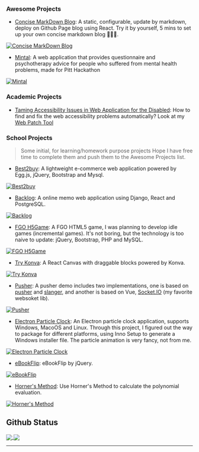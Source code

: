 ### Awesome Projects


- [Concise MarkDown Blog](/?page=Projects/Concise_MarkDown_Blog.md): A static, configurable, update by markdown, deploy on Github Page blog using React. Try it by yourself, 5 mins to set up your own concise markdown blog 🚀🚀🚀.

[![Concise MarkDown Blog](https://github-readme-stats.vercel.app/api/pin/?username=623059008&repo=ConciseMarkDownBlog)](https://github.com/anuraghazra/github-readme-stats)


- [Mintal](https://github.com/623059008/mintal): A web application that provides questionnaire and psychotherapy advice for people who suffered from mental health problems, made for Pitt Hackathon

[![Mintal](https://github-readme-stats.vercel.app/api/pin/?username=623059008&repo=mintal)](https://github.com/anuraghazra/github-readme-stats)

### Academic Projects

- [Taming Accessibility Issues in Web Application for the Disabled](https://drive.google.com/file/d/1OeUMlKKRzQRxBwwlv_h6faJBbqWykii8/view?usp=sharing): How to find and fix the web accessibility problems automatically? Look at my [Web Patch Tool](https://github.com/623059008/ApplyPatchOnWeb)



### School Projects

> Some initial, for learning/homework purpose projects
> Hope I have free time to complete them and push them to the Awesome Projects list.


- [Best2buy](https://github.com/623059008/Best2Buy): A lightweight e-commerce web application powered by Egg.js, jQuery, Bootstrap and Mysql.

[![Best2buy](https://github-readme-stats.vercel.app/api/pin/?username=623059008&repo=Best2Buy)](https://github.com/anuraghazra/github-readme-stats)

- [Backlog](https://github.com/623059008/Backlog): A online memo web application using Django, React and PostgreSQL.

[![Backlog](https://github-readme-stats.vercel.app/api/pin/?username=623059008&repo=Backlog)](https://github.com/anuraghazra/github-readme-stats)

- [FGO H5Game](https://github.com/623059008/FateGrend0rder): A FGO HTML5 game, I was planning to develop idle games (incremental games). It's not boring, but the technology is too naive to update: jQuery, Bootstrap, PHP and MySQL.

[![FGO H5Game](https://github-readme-stats.vercel.app/api/pin/?username=623059008&repo=FateGrend0rder)](https://github.com/anuraghazra/github-readme-stats)

- [Try Konva](https://github.com/623059008/KonvaExample): A React Canvas with draggable blocks powered by Konva.

[![Try Konva](https://github-readme-stats.vercel.app/api/pin/?username=623059008&repo=KonvaExample)](https://github.com/anuraghazra/github-readme-stats)

- [Pusher](https://github.com/623059008/PusherDemo): A pusher demo includes two implementations, one is based on [pusher](https://github.com/pusher/pusher-js) and [slanger](https://github.com/stevegraham/slanger), and another is based on Vue, [Socket.IO](https://socket.io/) (my favorite websoket lib).

[![Pusher](https://github-readme-stats.vercel.app/api/pin/?username=623059008&repo=PusherDemo)](https://github.com/anuraghazra/github-readme-stats)

- [Electron Particle Clock](https://github.com/623059008/ElectronParticleClock): An Electron particle clock application, supports Windows, MacoOS and Linux. Through this project, I figured out the way to package for different platforms, using Inno Setup to generate a Windows installer file. The particle animation is very fancy, not from me.

[![Electron Particle Clock](https://github-readme-stats.vercel.app/api/pin/?username=623059008&repo=ElectronParticleClock)](https://github.com/anuraghazra/github-readme-stats)

- [eBookFlip](https://github.com/623059008/ebookflip): eBookFlip by jQuery.

[![eBookFlip](https://github-readme-stats.vercel.app/api/pin/?username=623059008&repo=ebookflip)](https://github.com/anuraghazra/github-readme-stats)

- [Horner's Method](https://github.com/623059008/Horner-s-Method/blob/master/Polynomials.html): Use Horner's Method to calculate the polynomial evaluation.

[![Horner's Method](https://github-readme-stats.vercel.app/api/pin/?username=623059008&repo=Horner-s-Method)](https://github.com/anuraghazra/github-readme-stats)

## Github Status

<a href="https://github.com/anuraghazra/github-readme-stats">
  <img align="center" src="https://github-readme-stats.vercel.app/api?username=623059008" />
</a>
<a href="https://github.com/anuraghazra/github-readme-stats">
  <img align="center" src="https://github-readme-stats.vercel.app/api/top-langs/?username=623059008&layout=compact" />
</a>

---------------
